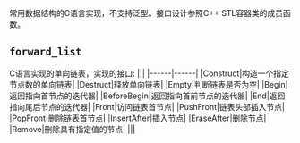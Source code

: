 常用数据结构的C语言实现，不支持泛型。接口设计参照C++ STL容器类的成员函数。
## **`forward_list`**
C语言实现的单向链表，实现的接口:
|||
|------|------|
|Construct|构造一个指定节点数的单向链表|
|Destruct|释放单向链表|
|Empty|判断链表是否为空|
|Begin|返回指向首节点的迭代器|
|BeforeBegin|返回指向首前节点的迭代器|
|End|返回指向尾后节点的迭代器|
|Front|访问链表首节点|
|PushFront|链表头部插入节点|
|PopFront|删除链表首节点|
|InsertAfter|插入节点|
|EraseAfter|删除节点|
|Remove|删除具有指定值的节点|
|||